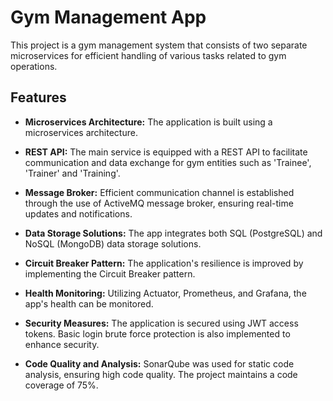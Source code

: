 # Gym Management App

This project is a gym management system that consists of two separate microservices for efficient handling of various tasks related to gym operations. 

## Features

- **Microservices Architecture:** The application is built using a microservices architecture.

- **REST API:** The main service is equipped with a REST API to facilitate communication and data exchange for gym entities such as 'Trainee', 'Trainer' and 'Training'.

- **Message Broker:** Efficient communication channel is established through the use of ActiveMQ message broker, ensuring real-time updates and notifications.

- **Data Storage Solutions:** The app integrates both SQL (PostgreSQL) and NoSQL (MongoDB) data storage solutions.

- **Circuit Breaker Pattern:** The application's resilience is improved by implementing the Circuit Breaker pattern.

- **Health Monitoring:** Utilizing Actuator, Prometheus, and Grafana, the app's health can be monitored.

- **Security Measures:** The application is secured using JWT access tokens. Basic login brute force protection is also implemented to enhance security.

- **Code Quality and Analysis:** SonarQube was used for static code analysis, ensuring high code quality. The project maintains a code coverage of 75%.

